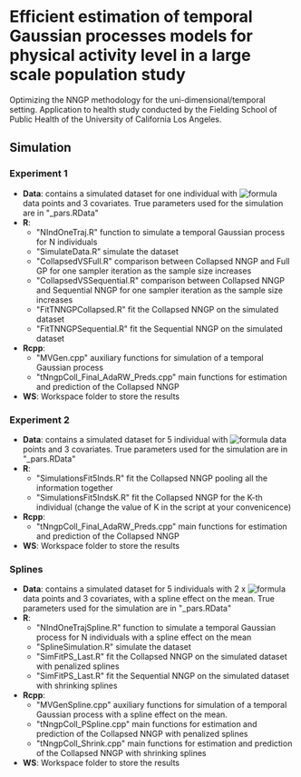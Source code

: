 # Efficient estimation of temporal Gaussian processes models for physical activity level in a large scale population study
Optimizing the NNGP methodology for the uni-dimensional/temporal setting.
Application to health study conducted by the Fielding School of Public Health of the University of California Los Angeles.

## Simulation
### Experiment 1

  - <b>Data</b>: contains a simulated dataset for one individual with ![formula](https://render.githubusercontent.com/render/math?math=10^5) data points and 3 covariates. True parameters used for the simulation are in "\_pars.RData"
  - <b>R</b>:
    - "NIndOneTraj.R" function to simulate a temporal Gaussian process for N individuals
    - "SimulateData.R" simulate the dataset 
    - "CollapsedVSFull.R" comparison between Collapsed NNGP and Full GP for one sampler iteration as the sample size increases
    - "CollapsedVSSequential.R" comparison between Collapsed NNGP and Sequential NNGP for one sampler iteration as the sample size increases
    - "FitTNNGPCollapsed.R" fit the Collapsed NNGP on the simulated dataset
    - "FitTNNGPSequential.R" fit the Sequential NNGP on the simulated dataset
  - <b>Rcpp</b>:
    - "MVGen.cpp" auxiliary functions for simulation of a temporal Gaussian process
    - "tNngpColl_Final_AdaRW_Preds.cpp" main functions for estimation and prediction of the Collapsed NNGP 
  - <b>WS</b>: Workspace folder to store the results

### Experiment 2

  - <b>Data</b>: contains a simulated dataset for 5 individual with ![formula](https://render.githubusercontent.com/render/math?math=20^5) data points and 3 covariates. True parameters used for the simulation are in "\_pars.RData"
  - <b>R</b>:
    - "SimulationsFit5Inds.R" fit the Collapsed NNGP pooling all the information together
    - "SimulationsFit5IndsK.R" fit the Collapsed NNGP for the K-th individual (change the value of K in the script at your convenicence)
  - <b>Rcpp</b>:
    - "tNngpColl_Final_AdaRW_Preds.cpp" main functions for estimation and prediction of the Collapsed NNGP 
  - <b>WS</b>: Workspace folder to store the results

 ### Splines

  - <b>Data</b>: contains a simulated dataset for 5 individuals with 2 x ![formula](https://render.githubusercontent.com/render/math?math=10^5) data points and 3 covariates, with a spline effect on the mean. 
  True parameters used for the simulation are in "\_pars.RData"
  - <b>R</b>:
    - "NIndOneTrajSpline.R" function to simulate a temporal Gaussian process for N individuals with a spline effect on the mean
    - "SplineSimulation.R" simulate the dataset 
    - "SimFitPS_Last.R" fit the Collapsed NNGP on the simulated dataset with penalized splines
    - "SimFitPS_Last.R" fit the Sequential NNGP on the simulated dataset with shrinking splines
  - <b>Rcpp</b>:
    - "MVGenSpline.cpp" auxiliary functions for simulation of a temporal Gaussian process with a spline effect on the mean.
    - "tNngpColl_PSpline.cpp" main functions for estimation and prediction of the Collapsed NNGP with penalized splines
    - "tNngpColl_Shrink.cpp" main functions for estimation and prediction of the Collapsed NNGP with shrinking splines
  - <b>WS</b>: Workspace folder to store the results
    

